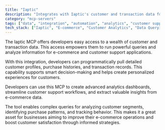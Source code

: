 ```yaml
---
title: "Iaptic"
description: "Integrates with Iaptic's customer and transaction data for querying, analysis, and insights in e-commerce and support workflows."
category: "mcp-servers"
tags: ["data", "integration", "automation", "analytics", "customer support", "e-commerce"]
tech_stack: ["Iaptic", "E-commerce", "Customer Analytics", "Data Querying", "Business Intelligence", "Analytics Dashboards"]
---
```


The Iaptic MCP offers developers easy access to a wealth of customer and transaction data. This access empowers them to run powerful queries and analyze information for e-commerce and customer support applications.

With this integration, developers can programmatically pull detailed customer profiles, purchase histories, and transaction records. This capability supports smart decision-making and helps create personalized experiences for customers.

Developers can use this MCP to create advanced analytics dashboards, streamline customer support workflows, and extract valuable insights from e-commerce data.

The tool enables complex queries for analyzing customer segments, identifying purchase patterns, and tracking behavior. This makes it a great asset for businesses aiming to improve their e-commerce operations and boost customer satisfaction through informed strategies.